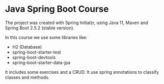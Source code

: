 # Java Spring Boot Course

The project was created with Spring Initialzr, using Java 11, Maven and Spring Boot 2.5.2 (stable version). 

In this course we use some libraries like:

- H2 (Database)
- spring-boot-starter-test
- spring-boot-devtools
- spring-boot-starter-data-jpa

It includes some exercises and a CRUD. It use spring annotations to classify classes and methods. 
